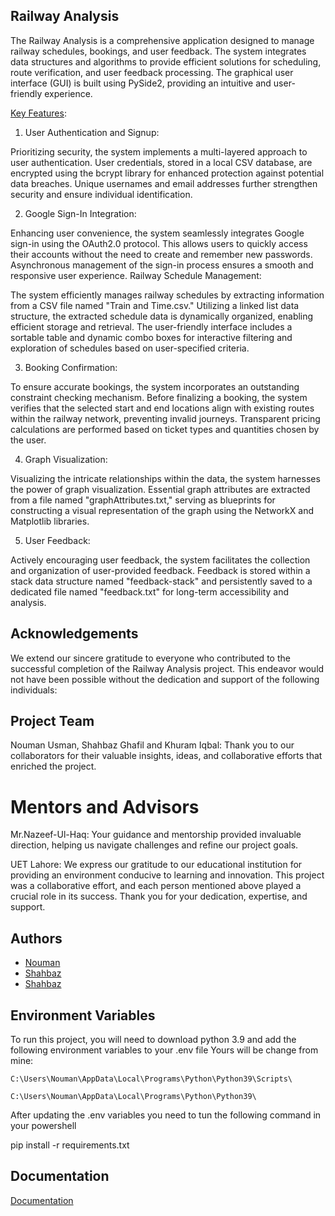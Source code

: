 ## Railway Analysis

The Railway Analysis is a comprehensive application designed to manage railway schedules, bookings,
and user feedback. The system integrates data structures and algorithms to provide efficient solutions
for scheduling, route verification, and user feedback processing. The graphical user interface (GUI) is
built using PySide2, providing an intuitive and user-friendly experience.

[Key Features]():

1. User Authentication and Signup:

Prioritizing security, the system implements a multi-layered approach to user authentication. User credentials, stored in a local CSV database, are encrypted using the bcrypt library for enhanced protection against potential data breaches. Unique usernames and email addresses further strengthen security and ensure individual identification.

2. Google Sign-In Integration:

Enhancing user convenience, the system seamlessly integrates Google sign-in using the OAuth2.0 protocol. This allows users to quickly access their accounts without the need to create and remember new passwords. Asynchronous management of the sign-in process ensures a smooth and responsive user experience.
Railway Schedule Management:

The system efficiently manages railway schedules by extracting information from a CSV file named "Train and Time.csv." Utilizing a linked list data structure, the extracted schedule data is dynamically organized, enabling efficient storage and retrieval. The user-friendly interface includes a sortable table and dynamic combo boxes for interactive filtering and exploration of schedules based on user-specified criteria.

3. Booking Confirmation:

To ensure accurate bookings, the system incorporates an outstanding constraint checking mechanism. Before finalizing a booking, the system verifies that the selected start and end locations align with existing routes within the railway network, preventing invalid journeys. Transparent pricing calculations are performed based on ticket types and quantities chosen by the user.

4. Graph Visualization:

Visualizing the intricate relationships within the data, the system harnesses the power of graph visualization. Essential graph attributes are extracted from a file named "graphAttributes.txt," serving as blueprints for constructing a visual representation of the graph using the NetworkX and Matplotlib libraries.

5. User Feedback:

Actively encouraging user feedback, the system facilitates the collection and organization of user-provided feedback. Feedback is stored within a stack data structure named "feedback-stack" and persistently saved to a dedicated file named "feedback.txt" for long-term accessibility and analysis.

## Acknowledgements

We extend our sincere gratitude to everyone who contributed to the successful completion of the Railway Analysis project. This endeavor would not have been possible without the dedication and support of the following individuals:

## Project Team

Nouman Usman, Shahbaz Ghafil and Khuram Iqbal: Thank you to our collaborators for their valuable insights, ideas, and collaborative efforts that enriched the project.

# Mentors and Advisors
Mr.Nazeef-Ul-Haq: Your guidance and mentorship provided invaluable direction, helping us navigate challenges and refine our project goals.


UET Lahore: We express our gratitude to our educational institution for providing an environment conducive to learning and innovation.
This project was a collaborative effort, and each person mentioned above played a crucial role in its success. Thank you for your dedication, expertise, and support.

## Authors

- [Nouman](https://github.com/Nouman-Usman)
- [Shahbaz](https://github.com/ShahbazShaddy)
- [Shahbaz](https://github.com/khuramgill)


## Environment Variables

To run this project, you will need to download python 3.9 and add the following environment variables to your .env file
Yours will be change from mine:

`C:\Users\Nouman\AppData\Local\Programs\Python\Python39\Scripts\`

`C:\Users\Nouman\AppData\Local\Programs\Python\Python39\`

After updating the .env variables you need to tun the following command in your powershell

pip install -r requirements.txt


## Documentation

[Documentation](https://www.overleaf.com/9715957547dwszqjbqhhkk#78d326)


